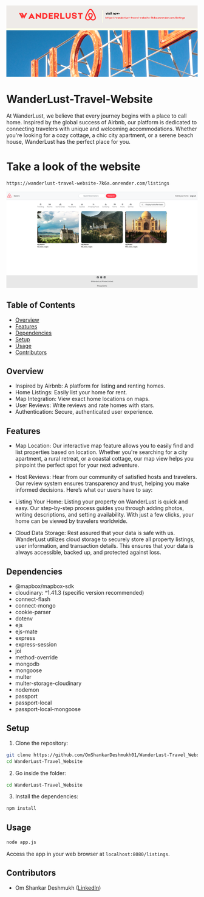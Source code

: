 ![Example Image](images/WanderLust.png)

# WanderLust-Travel-Website

At WanderLust, we believe that every journey begins with a place to call home. Inspired by the global success of Airbnb, our platform is dedicated to connecting travelers with unique and welcoming accommodations. Whether you're looking for a cozy cottage, a chic city apartment, or a serene beach house, WanderLust has the perfect place for you.


# Take a look of the website 

```bash
https://wanderlust-travel-website-7k6a.onrender.com/listings
```
![Example Image](images/displayimg.png)


## Table of Contents

- [Overview](#Overview)
- [Features](#features)
- [Dependencies](#dependencies)
- [Setup](#setup)
- [Usage](#usage)
- [Contributors](#contributors)


## Overview

- Inspired by Airbnb: A platform for listing and renting homes.
- Home Listings: Easily list your home for rent.
- Map Integration: View exact home locations on maps.
- User Reviews: Write reviews and rate homes with stars.
- Authentication: Secure, authenticated user experience.


## Features

- Map Location: Our interactive map feature allows you to easily find and list properties based on location. Whether you're searching for a city apartment, a rural retreat, or a coastal cottage, our map view helps you pinpoint the perfect spot for your next adventure.

- Host Reviews: Hear from our community of satisfied hosts and travelers. Our review system ensures transparency and trust, helping you make informed decisions. Here’s what our users have to say:

- Listing Your Home: Listing your property on WanderLust is quick and easy. Our step-by-step process guides you through adding photos, writing descriptions, and setting availability. With just a few clicks, your home can be viewed by travelers worldwide.

- Cloud Data Storage: Rest assured that your data is safe with us. WanderLust utilizes cloud storage to securely store all property listings, user information, and transaction details. This ensures that your data is always accessible, backed up, and protected against loss.


## Dependencies

- @mapbox/mapbox-sdk
- cloudinary: ^1.41.3 (specific version recommended)
- connect-flash
- connect-mongo
- cookie-parser
- dotenv
- ejs
- ejs-mate
- express
- express-session
- joi
- method-override
- mongodb
- mongoose
- multer
- multer-storage-cloudinary
- nodemon
- passport
- passport-local
- passport-local-mongoose


## Setup

1. Clone the repository:

```bash
git clone https://github.com/OmShankarDeshmukh01/WanderLust-Travel_Website.git
cd WanderLust-Travel_Website
```
2. Go inside the folder:

```bash
cd WanderLust-Travel_Website
```

3. Install the dependencies:

```bash
npm install
```


## Usage

```bash
node app.js
```

Access the app in your web browser at `localhost:8080/listings`.


## Contributors

- Om Shankar Deshmukh ([LinkedIn](https://www.linkedin.com/in/om-shankar-deshmukh-7431b9245/))
